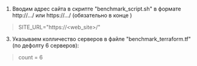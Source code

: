 1) Вводим адрес сайта в скрипте "benchmark_script.sh" в формате http://.../ или https://.../ (обязательно в конце )

> SITE_URL="https://<web_site>/"

3) Указываем колличество серверов в файле "benchmark_terraform.tf" (по дефолту 6 серверов):

> count = 6
